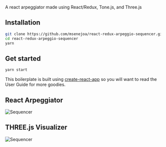 A react arpeggiator made using React/Redux, Tone.js, and Three.js

## Installation

```bash
git clone https://github.com/msenejoa/react-redux-arpeggio-sequencer.git
cd react-redux-arpeggio-sequencer
yarn
```

## Get started

```bash
yarn start
```

This boilerplate is built using [create-react-app](https://github.com/facebookincubator/create-react-app) so you will want to read the User Guide for more goodies.

## React Arpeggiator

![Sequencer](https://i.imgur.com/crd2Kmer.png "React arpeggiator")

## THREE.js Visualizer

![Sequencer](https://i.imgur.com/HmYDoet.png "THREE.js visualizer")
